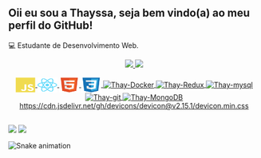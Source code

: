 ## Oii eu sou a Thayssa, seja bem vindo(a) ao meu perfil do GitHub!

💻 Estudante de Desenvolvimento Web.

<div align="center">
  <a href="https://github.com/ThayBernardo">
  <img height="180em" src="https://github-readme-stats.vercel.app/api?username=ThayBernardo&show_icons=true&theme=dracula&include_all_commits=true&count_private=true"/>
  <img height="180em" src="https://github-readme-stats.vercel.app/api/top-langs/?username=ThayBernardo&layout=compact&langs_count=7&theme=dracula"/>
</div>
<div style="display: inline_block" align="center"><br>
  <img align="center" alt="Thay-Js" height="30" width="40" src="https://raw.githubusercontent.com/devicons/devicon/master/icons/javascript/javascript-plain.svg">
  <img align="center" alt="Thay-React" height="30" width="40" src="https://raw.githubusercontent.com/devicons/devicon/master/icons/react/react-original.svg">
  <img align="center" alt="Thay-HTML" height="30" width="40" src="https://raw.githubusercontent.com/devicons/devicon/master/icons/html5/html5-original.svg">
  <img align="center" alt="Thay-CSS" height="30" width="40" src="https://raw.githubusercontent.com/devicons/devicon/master/icons/css3/css3-original.svg">
  <img align="center" alt="Thay-Docker" height="30" width="40" src="https://cdn.jsdelivr.net/gh/devicons/devicon/icons/docker/docker-original.svg">
  <img align="center" alt="Thay-Redux" height="30" width="40" src="https://cdn.jsdelivr.net/gh/devicons/devicon/icons/redux/redux-original.svg">
  <img align="center" alt="Thay-mysql" height="30" width="40" src="https://cdn.jsdelivr.net/gh/devicons/devicon/icons/mysql/mysql-original.svg">
  <img align="center" alt="Thay-git" height="30" width="40" src="https://cdn.jsdelivr.net/gh/devicons/devicon/icons/git/git-original.svg">
  <img align="center" alt="Thay-MongoDB" height="30" width="40" src="https://cdn.jsdelivr.net/gh/devicons/devicon/icons/mongodb/mongodb-original-         wordmark.svg">
  https://cdn.jsdelivr.net/gh/devicons/devicon@v2.15.1/devicon.min.css
</div>
  
  ##
 
<div> 
  <a href = "mailto:thayssabernardo@gmail.com"><img src="https://img.shields.io/badge/-Gmail-%23333?style=for-the-badge&logo=gmail&logoColor=white" target="_blank"></a>
  <a href="https://www.linkedin.com/in/thayssabernardo/" target="_blank"><img src="https://img.shields.io/badge/-LinkedIn-%230077B5?style=for-the-badge&logo=linkedin&logoColor=white" target="_blank"></a> 
  
  ![Snake animation](https://github.com/ThayBernardo/ThayBernardo/blob/output/github-contribution-grid-snake.svg)
 
</div>
